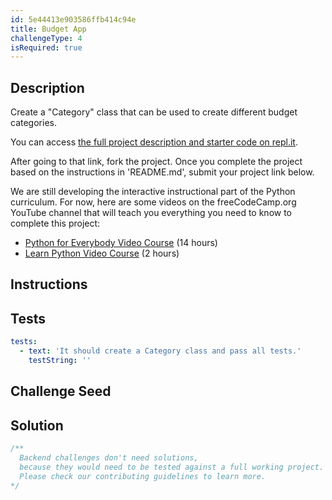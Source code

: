 ```yaml
---
id: 5e44413e903586ffb414c94e
title: Budget App
challengeType: 4
isRequired: true
---
```


## Description
<section id='description'>
Create a "Category" class that can be used to create different budget categories.

You can access <a href='https://repl.it/@freeCodeCamp/fcc-budget-app' target='_blank'>the full project description and starter code on repl.it</a>.

After going to that link, fork the project. Once you complete the project based on the instructions in 'README.md', submit your project link below.

We are still developing the interactive instructional part of the Python curriculum. For now, here are some videos on the freeCodeCamp.org YouTube channel that will teach you everything you need to know to complete this project:
<ul>
  <li>
    <a href='https://www.freecodecamp.org/news/python-for-everybody/'>Python for Everybody Video Course</a> (14 hours)
  </li>
  <li>
    <a href='https://www.freecodecamp.org/news/learn-python-basics-in-depth-video-course/'>Learn Python Video Course</a> (2 hours)
  </li>  
<ul>

</section>

## Instructions
<section id='instructions'>

</section>

## Tests
<section id='tests'>

```yml
tests:
  - text: 'It should create a Category class and pass all tests.'
    testString: ''

```

</section>

## Challenge Seed
<section id='challengeSeed'>

</section>

## Solution
<section id='solution'>

```js
/**
  Backend challenges don't need solutions, 
  because they would need to be tested against a full working project. 
  Please check our contributing guidelines to learn more.
*/
```

</section>
